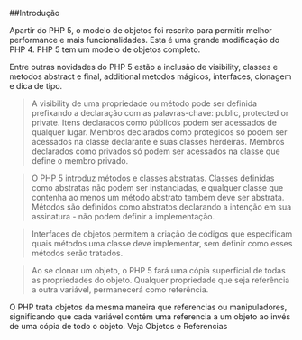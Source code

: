 ##Introdução

Apartir do PHP 5, o modelo de objetos foi rescrito para permitir melhor performance e mais funcionalidades. Esta é uma grande modificação do PHP 4. PHP 5 tem um modelo de objetos completo.

Entre outras novidades do PHP 5 estão a inclusão de visibility, classes e metodos abstract e final, additional metodos mágicos, interfaces, clonagem e dica de tipo.

>A visibility de uma propriedade ou método pode ser definida prefixando a declaração com as palavras-chave: public, protected or private. Itens declarados como públicos podem ser acessados de qualquer lugar. Membros declarados como protegidos só podem ser acessados na classe declarante e suas classes herdeiras. Membros declarados como privados só podem ser acessados na classe que define o membro privado.

>O PHP 5 introduz métodos e classes abstratas. Classes definidas como abstratas não podem ser instanciadas, e qualquer classe que contenha ao menos um método abstrato também deve ser abstrata. Métodos são definidos como abstratos declarando a intenção em sua assinatura - não podem definir a implementação.

>Interfaces de objetos permitem a criação de códigos que especificam quais métodos uma classe deve implementar, sem definir como esses métodos serão tratados.

>Ao se clonar um objeto, o PHP 5 fará uma cópia superficial de todas as propriedades do objeto. Qualquer propriedade que seja referência a outra variável, permanecerá como referência.


O PHP trata objetos da mesma maneira que referencias ou manipuladores, significando que cada variável contém uma referencia a um objeto ao invés de uma cópia de todo o objeto. Veja Objetos e Referencias

